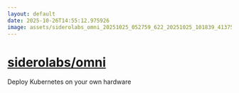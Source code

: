 ```yaml
---
layout: default
date: 2025-10-26T14:55:12.975926
image: assets/siderolabs_omni_20251025_052759_622_20251025_101839_413758--20251025T121852358--cropped.png
---
```


# [siderolabs/omni](https://github.com/siderolabs/omni/)

Deploy Kubernetes on your own hardware
